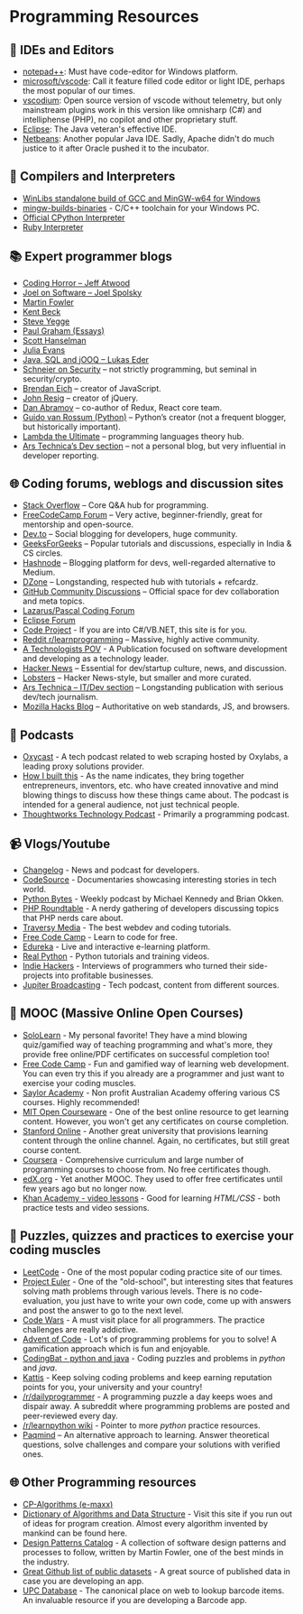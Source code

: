 # Programming Resources

## 📃 IDEs and Editors

- [notepad++](https://notepad-plus-plus.org/): Must have code-editor for Windows platform.
- [microsoft/vscode](https://github.com/microsoft/vscode): Call it feature filled code editor or light IDE, perhaps the most popular of our times.
- [vscodium](https://github.com/VSCodium/vscodium/): Open source version of vscode without telemetry, but only mainstream plugins work in this version like omnisharp (C#) and intelliphense (PHP), no copilot and other proprietary stuff.
- [Eclipse](https://eclipse.org): The Java veteran's effective IDE.
- [Netbeans](https://netbeans.apache.org/): Another popular Java IDE. Sadly, Apache didn't do much justice to it after Oracle pushed it to the incubator.

## 🔡 Compilers and Interpreters
- [WinLibs standalone build of GCC and MinGW-w64 for Windows](https://winlibs.com/)
- [mingw-builds-binaries](https://github.com/niXman/mingw-builds-binaries/releases) - C/C++ toolchain for your Windows PC.
- [Official CPython Interpreter](https://www.python.org/downloads/)
- [Ruby Interpreter](https://www.ruby-lang.org/en/downloads/)

## 📚 Expert programmer blogs

* [Coding Horror – Jeff Atwood](https://blog.codinghorror.com/)
* [Joel on Software – Joel Spolsky](https://www.joelonsoftware.com/)
* [Martin Fowler](https://martinfowler.com/)
* [Kent Beck](https://tidyfirst.substack.com/)
* [Steve Yegge](https://steve-yegge.blogspot.com/)
* [Paul Graham (Essays)](https://www.paulgraham.com/articles.html)
* [Scott Hanselman](https://www.hanselman.com/)
* [Julia Evans](https://jvns.ca/)
* [Java, SQL and jOOQ – Lukas Eder](https://blog.jooq.org/)
* [Schneier on Security](https://www.schneier.com/) – not strictly programming, but seminal in security/crypto.
* [Brendan Eich](https://brendaneich.com/) – creator of JavaScript.
* [John Resig](https://johnresig.com/blog/) – creator of jQuery.
* [Dan Abramov](https://overreacted.io/) – co-author of Redux, React core team.
* [Guido van Rossum (Python)](https://gvanrossum.github.io/) – Python’s creator (not a frequent blogger, but historically important).
* [Lambda the Ultimate](http://lambda-the-ultimate.org/) – programming languages theory hub.
* [Ars Technica’s Dev section](https://arstechnica.com/information-technology/) – not a personal blog, but very influential in developer reporting.

## 🌐 Coding forums, weblogs and discussion sites

* [Stack Overflow](https://stackoverflow.com) – Core Q&A hub for programming.
* [FreeCodeCamp Forum](https://forum.freecodecamp.org/) – Very active, beginner-friendly, great for mentorship and open-source.
* [Dev.to](https://dev.to) – Social blogging for developers, huge community.
* [GeeksForGeeks](https://www.geeksforgeeks.org/) – Popular tutorials and discussions, especially in India & CS circles.
* [Hashnode](https://hashnode.com/) – Blogging platform for devs, well-regarded alternative to Medium.
* [DZone](https://dzone.com/) – Longstanding, respected hub with tutorials + refcardz.
* [GitHub Community Discussions](https://github.com/community/community/discussions) – Official space for dev collaboration and meta topics.
* [Lazarus/Pascal Coding Forum](https://forum.lazarus.freepascal.org/)
* [Eclipse Forum](https://www.eclipse.org/forums/index.php/i/)
* [Code Project](https://www.codeproject.com/) - If you are into C#/VB.NET, this site is for you.
* [Reddit r/learnprogramming](http://www.reddit.com/r/learnprogramming) – Massive, highly active community.
* [A Technologists POV](https://medium.com/a-technologists-pov) - A Publication focused on software development and developing as a technology leader.
* [Hacker News](https://news.ycombinator.com/) – Essential for dev/startup culture, news, and discussion.
* [Lobsters](https://lobste.rs/) – Hacker News-style, but smaller and more curated.
* [Ars Technica – IT/Dev section](https://arstechnica.com/information-technology/) – Longstanding publication with serious dev/tech journalism.
* [Mozilla Hacks Blog](https://hacks.mozilla.org/) – Authoritative on web standards, JS, and browsers.

## 🎤 Podcasts

- [Oxycast](https://oxylabs.io/resources/oxycast) - A tech podcast related to web scraping hosted by Oxylabs, a leading proxy solutions provider.
- [How I built this](https://www.npr.org/series/490248027/how-i-built-this) - As the name indicates, they bring together entrepreneurs, inventors, etc. who have created innovative and mind blowing things to discuss how these things came about. The podcast is intended for a general audience, not just technical people.
- [Thoughtworks Technology Podcast](https://open.spotify.com/show/6RBb4pGRgOFTmtCDSfTWvu) - Primarily a programming podcast.

## 📹 Vlogs/Youtube

- [Changelog](https://www.youtube.com/c/Changelog) - News and podcast for developers.
- [CodeSource](https://www.youtube.com/@CodeSource) - Documentaries showcasing interesting stories in tech world.
- [Python Bytes](https://www.youtube.com/c/PythonBytesPodcast) - Weekly podcast by Michael Kennedy and Brian Okken.
- [PHP Roundtable](https://www.youtube.com/c/PHPRoundtable) - A nerdy gathering of developers discussing topics that PHP nerds care about.
- [Traversy Media](https://www.youtube.com/c/TraversyMedia) - The best webdev and coding tutorials.
- [Free Code Camp](https://www.youtube.com/c/Freecodecamp) - Learn to code for free.
- [Edureka](https://www.youtube.com/c/edurekaIN) - Live and interactive e-learning platform.
- [Real Python](https://www.youtube.com/c/realpython) - Python tutorials and training videos.
- [Indie Hackers](https://www.youtube.com/channel/UC36zt_eM_gZQXayw_pAdASg) - Interviews of programmers who turned their side-projects into profitable businesses.
- [Jupiter Broadcasting](https://www.youtube.com/c/JupiterBroadcasting) - Tech podcast, content from different sources.

## 🏫 MOOC (Massive Online Open Courses)

- [SoloLearn](https://www.sololearn.com/) - My personal favorite! They have a mind blowing quiz/gamified way of teaching programming and what's more, they provide free online/PDF certificates on successful completion too!
- [Free Code Camp](https://www.freecodecamp.org) - Fun and gamified way of learning web development. You can even try this if you already are a programmer and just want to exercise your coding muscles.
- [Saylor Academy](https://learn.saylor.org) - Non profit Australian Academy offering various CS courses. Highly recommended!
- [MIT Open Courseware](http://ocw.mit.edu/index.htm) - One of the best online resource to get learning content. However, you won't get any certificates on course completion.
- [Stanford Online](http://online.stanford.edu/about) - Another great university that provisions learning content through the online channel. Again, no certificates, but still great course content.
- [Coursera](https://www.coursera.org/courses?query=php) - Comprehensive curriculum and large number of programming courses to choose from. No free certificates though.
- [edX.org](https://courses.edx.org/) - Yet another MOOC. They used to offer free certificates until few years ago but no longer now.
- [Khan Academy - video lessons](https://www.khanacademy.org/computing/computer-programming/html-css/) - Good for learning *HTML/CSS* - both practice tests and video sessions.

## 🎲 Puzzles, quizzes and practices to exercise your coding muscles	

- [LeetCode](https://leetcode.com/) - One of the most popular coding practice site of our times.
- [Project Euler](https://projecteuler.net/) - One of the "old-school", but interesting sites that features solving math problems through various levels. There is no code-evaluation, you just have to write your own code, come up with answers and post the answer to go to the next level.
- [Code Wars](https://www.codewars.com/) - A must visit place for all programmers. The practice challenges are really addictive.
- [Advent of Code](https://adventofcode.com/) - Lot's of programming problems for you to solve! A gamification approach which is fun and enjoyable.
- [CodingBat - python and java](https://codingbat.com/) - Coding puzzles and problems in *python* and *java*.
- [Kattis](https://open.kattis.com/) - Keep solving coding problems and keep earning reputation points for you, your university and your country!
- [/r/dailyprogrammer](https://www.reddit.com/r/dailyprogrammer) - A programming puzzle a day keeps woes and dispair away. A subreddit where programming problems are posted and peer-reviewed every day.
- [/r/learnpython wiki](https://www.reddit.com/r/learnpython/wiki/index#wiki_practice_python) - Pointer to more *python* practice resources.
- [Paqmind](http://paqmind.com/) – An alternative approach to learning. Answer theoretical questions, solve challenges and compare your solutions with verified ones.

## 🌐 Other Programming resources
- [CP-Algorithms (e-maxx)](https://cp-algorithms.com/)
- [Dictionary of Algorithms and Data Structure](http://xlinux.nist.gov/dads/) - Visit this site if you run out of ideas for program creation. Almost every algorithm invented by mankind can be found here.
- [Design Patterns Catalog](http://martinfowler.com/eaaCatalog/) - A collection of software design patterns and processes to follow, written by Martin Fowler, one of the best minds in the industry.
- [Great Github list of public datasets](https://github.com/awesomedata/awesome-public-datasets) - A great source of published data in case you are developing an app.
- [UPC Database](https://www.upcdatabase.com/itemform.asp) - The canonical place on web to lookup barcode items. An invaluable resource if you are developing a Barcode app.




